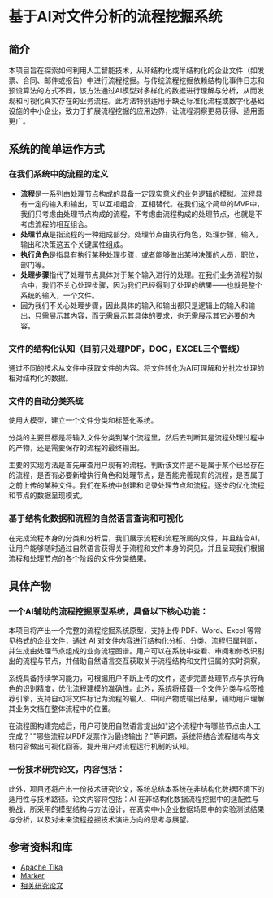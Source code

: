 # 基于AI对文件分析的流程挖掘系统

## 简介

本项目旨在探索如何利用人工智能技术，从非结构化或半结构化的企业文件（如发票、合同、邮件或报告）中进行流程挖掘。与传统流程挖掘依赖结构化事件日志和预设算法的方式不同，该方法通过AI模型对多样化的数据进行理解与分析，从而发现和可视化真实存在的业务流程。此方法特别适用于缺乏标准化流程或数字化基础设施的中小企业，致力于扩展流程挖掘的应用边界，让流程洞察更易获得、适用面更广。

## 系统的简单运作方式

### 在我们系统中的流程的定义

- **流程**是一系列由处理节点构成的具备一定现实意义的业务逻辑的模拟。流程具有一定的输入和输出，可以互相组合，互相替代。在我们这个简单的MVP中，我们只考虑由处理节点构成的流程，不考虑由流程构成的处理节点，也就是不考虑流程的相互组合。
- **处理节点**是指流程的一种组成部分。处理节点由执行角色，处理步骤，输入，输出和决策这五个关键属性组成。
- **执行角色**是指具有执行某种处理步骤，或者能够做出某种决策的人员，职位，部门等。
- **处理步骤**指代了处理节点具体对于某个输入进行的处理。在我们业务流程的拟合中，我们不关心处理步骤，因为我们已经得到了处理的结果——也就是整个系统的输入，一个文件。
- 因为我们不关心处理步骤，因此具体的输入和输出都只是逻辑上的输入和输出，只需展示其内容，而无需展示其具体的要求，也无需展示其它必要的内容。

### 文件的结构化认知（目前只处理PDF，DOC，EXCEL三个管线）

通过不同的技术从文件中获取文件的内容。将文件转化为AI可理解和分批次处理的相对结构化的数据。

### 文件的自动分类系统

使用大模型，建立一个文件分类和标签化系统。

分类的主要目标是将输入文件分类到某个流程里，然后去判断其是流程处理过程中的产物，还是需要保存的流程的最终输出。

主要的实现方法是首先审查用户现有的流程。判断该文件是不是属于某个已经存在的流程，是否有必要新增执行角色和处理节点，是否能完善现有的流程，是否属于之前上传的某种文件。我们在系统中创建和记录处理节点和流程。逐步的优化流程和节点的数据呈现模式。

### 基于结构化数据和流程的自然语言查询和可视化

在完成流程本身的分类和分析后，我们展示流程和流程所属的文件，并且结合AI，让用户能够随时通过自然语言获得关于流程和文件本身的洞见，并且呈现我们根据流程和处理节点的各个阶段的文件分类结果。

## 具体产物

### 一个AI辅助的流程挖掘原型系统，具备以下核心功能：

本项目将产出一个完整的流程挖掘系统原型，支持上传 PDF、Word、Excel 等常见格式的企业文件，通过 AI 对文件内容进行结构化分析、分类、流程归属判断，并生成由处理节点组成的业务流程图谱。用户可以在系统中查看、审阅和修改识别出的流程与节点，并借助自然语言交互获取关于流程结构和文件归属的实时洞察。

系统具备持续学习能力，可根据用户不断上传的文件，逐步完善处理节点与执行角色的识别精度，优化流程建模的准确性。此外，系统将搭载一个文件分类与标签推荐引擎，支持自动将文件标记为流程的输入、中间产物或输出结果，辅助用户理解其业务文档在整体流程中的位置。

在流程图构建完成后，用户可使用自然语言提出如"这个流程中有哪些节点由人工完成？""哪些流程以PDF发票作为最终输出？"等问题，系统将结合流程结构与文档内容做出可视化回答，提升用户对流程运行机制的认知。

### 一份技术研究论文，内容包括：

此外，项目还将产出一份技术研究论文，系统总结本系统在非结构化数据环境下的适用性与技术路径。论文内容将包括：AI 在非结构化数据流程挖掘中的适配性与挑战，所采用的模型结构与方法设计，在真实中小企业数据场景中的实验测试结果与分析，以及对未来流程挖掘技术演进方向的思考与展望。

## 参考资料和库

- [Apache Tika](https://tika.apache.org/)
- [Marker](https://github.com/VikParuchuri/marker?tab=readme-ov-file)
- [相关研究论文](https://arxiv.org/abs/2310.03376)